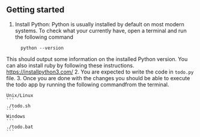 
## Getting started

1. Install Python: Python is usually installed by default on most modern systems. To check what your currently have, open a terminal and run the following command

	```
	  python --version

	```
  This should output some information on the installed Python version.
	You can also install ruby by following these instructions. https://installpython3.com/
2. You are expected to write the code in `todo.py` file.
3. Once you are done with the changes you should be able to execute the todo app by running the following commandfrom the terminal.

	Unix/Linux
	```
	./todo.sh
	```
	Windows
	```
	./todo.bat
	```

